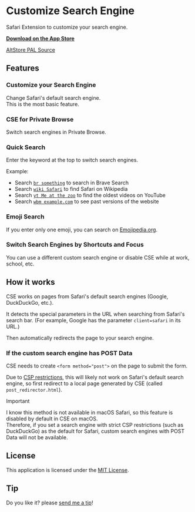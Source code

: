 # Customize Search Engine

Safari Extension to customize your search engine.  

**[Download on the App Store](https://apps.apple.com/app/customize-search-engine/id6445840140)**

[AltStore PAL Source](https://i.cizzuk.net/altstore/source.pal.json)

## Features

### Customize your Search Engine

Change Safari's default search engine.  
This is the most basic feature.

### CSE for Private Browse

Switch search engines in Private Browse.  

### Quick Search

Enter the keyword at the top to switch search engines.

Example:
- Search [`br something`](https://search.brave.com/search?q=something) to search in Brave Search
- Search [`wiki Safari`](https://en.wikipedia.org/w/index.php?title=Special:Search&search=Safari) to find Safari on Wikipedia
- Search [`yt Me at the zoo`](https://www.youtube.com/results?search_query=Me+at+the+zoo) to find the oldest videos on YouTube
- Search [`wbm example.com`](https://web.archive.org/web/*/example.com) to see past versions of the website

### Emoji Search

If you enter only one emoji, you can search on [Emojipedia.org](https://emojipedia.org).

### Switch Search Engines by Shortcuts and Focus

You can use a different custom search engine or disable CSE while at work, school, etc.

## How it works

CSE works on pages from Safari's default search engines (Google, DuckDuckGo, etc.).  

It detects the special parameters in the URL when searching from Safari's search bar. (For example, Google has the parameter `client=safari` in its URL.)  

Then automatically redirects the page to your search engine.

### If the custom search engine has POST Data

CSE needs to create `<form method="post">` on the page to submit the form.  

Due to [CSP restrictions](https://developer.mozilla.org/en-US/docs/Web/HTTP/CSP), this will likely not work on Safari's default search engine, so first redirect to a local page generated by CSE (called `post_redirector.html`).

> [!IMPORTANT]
> I know this method is not available in macOS Safari, so this feature is disabled by default in CSE on macOS.  
> Therefore, if you set a search engine with strict CSP restrictions (such as DuckDuckGo) as the default for Safari, custom search engines with POST Data will not be available.

## License

This application is licensed under the [MIT License](https://github.com/Cizzuk/CSE/blob/main/LICENSE).

## Tip

Do you like it? please [send me a tip](https://cizzuk.net/tip/)!
